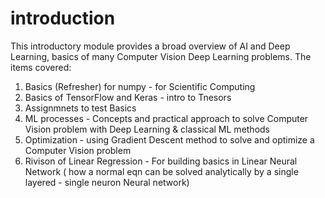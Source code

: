 # introduction
This introductory module provides a broad overview of AI and Deep Learning, basics of many Computer Vision Deep Learning problems. The items covered:
1. Basics (Refresher) for numpy - for Scientific Computing
2. Basics of TensorFlow and Keras - intro to Tnesors
3. Assignmnets to test Basics
4. ML processes - Concepts and practical approach to solve Computer Vision problem with Deep Learning & classical ML methods
3. Optimization - using Gradient Descent method to solve and optimize a Computer Vision problem
4. Rivison of Linear Regression - For building basics in Linear Neural Network ( how a normal eqn can be solved analytically by a single layered - single neuron Neural network)


